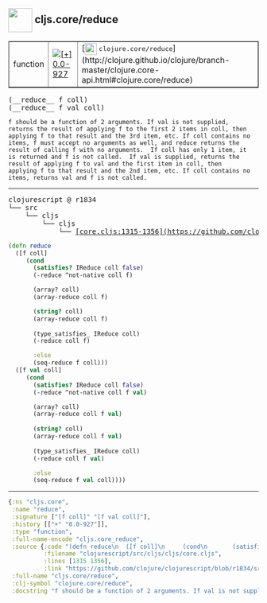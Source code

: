 ## <img width="48px" valign="middle" src="http://i.imgur.com/Hi20huC.png"> cljs.core/reduce

 <table border="1">
<tr>
<td>function</td>
<td><a href="https://github.com/cljsinfo/api-refs/tree/0.0-927"><img valign="middle" alt="[+] 0.0-927" src="https://img.shields.io/badge/+-0.0--927-lightgrey.svg"></a> </td>
<td>
[<img height="24px" valign="middle" src="http://i.imgur.com/1GjPKvB.png"> <samp>clojure.core/reduce</samp>](http://clojure.github.io/clojure/branch-master/clojure.core-api.html#clojure.core/reduce)
</td>
</tr>
</table>

 <samp>
(__reduce__ f coll)<br>
(__reduce__ f val coll)<br>
</samp>

```
f should be a function of 2 arguments. If val is not supplied,
returns the result of applying f to the first 2 items in coll, then
applying f to that result and the 3rd item, etc. If coll contains no
items, f must accept no arguments as well, and reduce returns the
result of calling f with no arguments.  If coll has only 1 item, it
is returned and f is not called.  If val is supplied, returns the
result of applying f to val and the first item in coll, then
applying f to that result and the 2nd item, etc. If coll contains no
items, returns val and f is not called.
```

---

 <pre>
clojurescript @ r1834
└── src
    └── cljs
        └── cljs
            └── <ins>[core.cljs:1315-1356](https://github.com/clojure/clojurescript/blob/r1834/src/cljs/cljs/core.cljs#L1315-L1356)</ins>
</pre>

```clj
(defn reduce
  ([f coll]
     (cond
       (satisfies? IReduce coll false)
       (-reduce ^not-native coll f)

       (array? coll)
       (array-reduce coll f)

       (string? coll)
       (array-reduce coll f)
       
       (type_satisfies_ IReduce coll)
       (-reduce coll f)

       :else
       (seq-reduce f coll)))
  ([f val coll]
     (cond
       (satisfies? IReduce coll false)
       (-reduce ^not-native coll f val)

       (array? coll)
       (array-reduce coll f val)
      
       (string? coll)
       (array-reduce coll f val)
       
       (type_satisfies_ IReduce coll)
       (-reduce coll f val)

       :else
       (seq-reduce f val coll))))
```


---

```clj
{:ns "cljs.core",
 :name "reduce",
 :signature ["[f coll]" "[f val coll]"],
 :history [["+" "0.0-927"]],
 :type "function",
 :full-name-encode "cljs.core_reduce",
 :source {:code "(defn reduce\n  ([f coll]\n     (cond\n       (satisfies? IReduce coll false)\n       (-reduce ^not-native coll f)\n\n       (array? coll)\n       (array-reduce coll f)\n\n       (string? coll)\n       (array-reduce coll f)\n       \n       (type_satisfies_ IReduce coll)\n       (-reduce coll f)\n\n       :else\n       (seq-reduce f coll)))\n  ([f val coll]\n     (cond\n       (satisfies? IReduce coll false)\n       (-reduce ^not-native coll f val)\n\n       (array? coll)\n       (array-reduce coll f val)\n      \n       (string? coll)\n       (array-reduce coll f val)\n       \n       (type_satisfies_ IReduce coll)\n       (-reduce coll f val)\n\n       :else\n       (seq-reduce f val coll))))",
          :filename "clojurescript/src/cljs/cljs/core.cljs",
          :lines [1315 1356],
          :link "https://github.com/clojure/clojurescript/blob/r1834/src/cljs/cljs/core.cljs#L1315-L1356"},
 :full-name "cljs.core/reduce",
 :clj-symbol "clojure.core/reduce",
 :docstring "f should be a function of 2 arguments. If val is not supplied,\nreturns the result of applying f to the first 2 items in coll, then\napplying f to that result and the 3rd item, etc. If coll contains no\nitems, f must accept no arguments as well, and reduce returns the\nresult of calling f with no arguments.  If coll has only 1 item, it\nis returned and f is not called.  If val is supplied, returns the\nresult of applying f to val and the first item in coll, then\napplying f to that result and the 2nd item, etc. If coll contains no\nitems, returns val and f is not called."}

```
